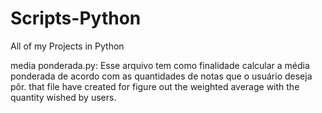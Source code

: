 # Scripts-Python
All of my Projects in Python

media ponderada.py:
Esse arquivo tem como finalidade calcular a média ponderada de acordo com as quantidades de notas que o usuário deseja pôr.
that file have created for figure out the weighted average with the quantity wished by users.


